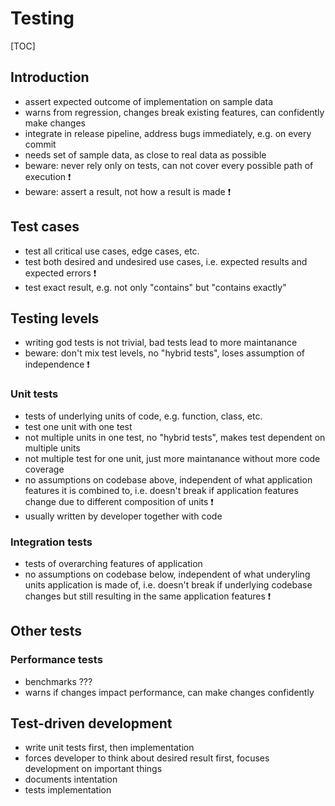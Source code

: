 # Testing

[TOC]



## Introduction

- assert expected outcome of implementation on sample data
- warns from regression, changes break existing features, can confidently make changes
- integrate in release pipeline, address bugs immediately, e.g. on every commit
- needs set of sample data, as close to real data as possible
- beware: never rely only on tests, can not cover every possible path of execution ❗️
- beware: assert a result, not how a result is made ❗️



## Test cases

- test all critical use cases, edge cases, etc.
- test both desired and undesired use cases, i.e. expected results and expected errors ❗️
- test exact result, e.g. not only "contains" but "contains exactly"



## Testing levels

- writing god tests is not trivial, bad tests lead to more maintanance
- beware: don't mix test levels, no "hybrid tests", loses assumption of independence ❗️

### Unit tests

- tests of underlying units of code, e.g. function, class, etc.
- test one unit with one test
- not multiple units in one test, no "hybrid tests", makes test dependent on multiple units
- not multiple test for one unit, just more maintanance without more code coverage
- no assumptions on codebase above, independent of what application features it is combined to, i.e. doesn't break if application features change due to different composition of units ❗️
- usually written by developer together with code

### Integration tests

- tests of overarching features of application
- no assumptions on codebase below, independent of what underyling units application is made of, i.e. doesn't break if underlying codebase changes but still resulting in the same application features ❗️



## Other tests

### Performance tests
<!-- ToDo: Finish -->

- benchmarks ???
- warns if changes impact performance, can make changes confidently



## Test-driven development

- write unit tests first, then implementation
- forces developer to think about desired result first, focuses development on important things
- documents intentation
- tests implementation
